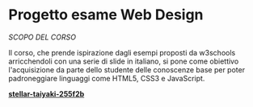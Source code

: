 # Progetto esame Web Design
_SCOPO DEL CORSO_

Il corso, che prende ispirazione dagli esempi proposti da w3schools arricchendoli con una serie di slide in italiano, si pone come obiettivo l'acquisizione da parte dello studente delle conoscenze base per poter padroneggiare linguaggi come HTML5, CSS3 e JavaScript. 

[****stellar-taiyaki-255f2b****](https://stellar-taiyaki-255f2b.netlify.app/)
